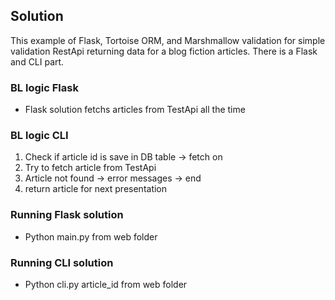 ## Solution

This example of Flask, Tortoise ORM, and Marshmallow validation for simple validation RestApi returning data for a blog fiction articles.
There is a Flask and CLI part.

### BL logic Flask

- Flask solution fetchs articles from TestApi all the time

### BL logic CLI

1. Check if article id is save in DB table -> fetch on
2. Try to fetch article from TestApi
3. Article not found -> error messages -> end
4. return article for next presentation

### Running Flask solution

- Python main.py from web folder

### Running CLI solution

* Python cli.py article_id
 from web folder
